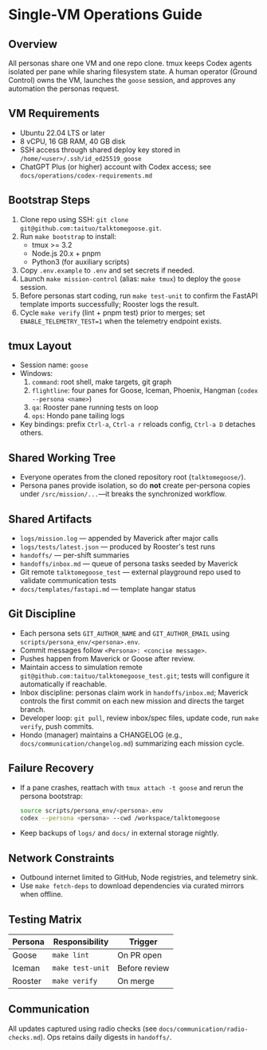 # Single-VM Operations Guide

## Overview
All personas share one VM and one repo clone. tmux keeps Codex agents isolated per pane while sharing filesystem state. A human operator (Ground Control) owns the VM, launches the `goose` session, and approves any automation the personas request.

## VM Requirements
- Ubuntu 22.04 LTS or later
- 8 vCPU, 16 GB RAM, 40 GB disk
- SSH access through shared deploy key stored in `/home/<user>/.ssh/id_ed25519_goose`
- ChatGPT Plus (or higher) account with Codex access; see `docs/operations/codex-requirements.md`

## Bootstrap Steps
1. Clone repo using SSH: `git clone git@github.com:taituo/talktomegoose.git`.
2. Run `make bootstrap` to install:
   - tmux >= 3.2
   - Node.js 20.x + pnpm
   - Python3 (for auxiliary scripts)
3. Copy `.env.example` to `.env` and set secrets if needed.
4. Launch `make mission-control` (alias: `make tmux`) to deploy the `goose` session.
5. Before personas start coding, run `make test-unit` to confirm the FastAPI template imports successfully; Rooster logs the result.
6. Cycle `make verify` (lint + pnpm test) prior to merges; set `ENABLE_TELEMETRY_TEST=1` when the telemetry endpoint exists.

## tmux Layout
- Session name: `goose`
- Windows:
  1. `command`: root shell, make targets, git graph
  2. `flightline`: four panes for Goose, Iceman, Phoenix, Hangman (`codex --persona <name>`)
  3. `qa`: Rooster pane running tests on loop
  4. `ops`: Hondo pane tailing logs
- Key bindings: prefix `Ctrl-a`, `Ctrl-a r` reloads config, `Ctrl-a D` detaches others.

## Shared Working Tree
- Everyone operates from the cloned repository root (`talktomegoose/`).
- Persona panes provide isolation, so do **not** create per-persona copies under `/src/mission/...`—it breaks the synchronized workflow.

## Shared Artifacts
- `logs/mission.log` — appended by Maverick after major calls
- `logs/tests/latest.json` — produced by Rooster's test runs
- `handoffs/` — per-shift summaries
- `handoffs/inbox.md` — queue of persona tasks seeded by Maverick
- Git remote `talktomegoose_test` — external playground repo used to validate communication tests
- `docs/templates/fastapi.md` — template hangar status

## Git Discipline
- Each persona sets `GIT_AUTHOR_NAME` and `GIT_AUTHOR_EMAIL` using `scripts/persona_env/<persona>.env`.
- Commit messages follow `<Persona>: <concise message>`.
- Pushes happen from Maverick or Goose after review.
- Maintain access to simulation remote `git@github.com:taituo/talktomegoose_test.git`; tests will configure it automatically if reachable.
- Inbox discipline: personas claim work in `handoffs/inbox.md`; Maverick controls the first commit on each new mission and directs the target branch.
- Developer loop: `git pull`, review inbox/spec files, update code, run `make verify`, push commits.
- Hondo (manager) maintains a CHANGELOG (e.g., `docs/communication/changelog.md`) summarizing each mission cycle.

## Failure Recovery
- If a pane crashes, reattach with `tmux attach -t goose` and rerun the persona bootstrap:
  ```bash
  source scripts/persona_env/<persona>.env
  codex --persona <persona> --cwd /workspace/talktomegoose
  ```
- Keep backups of `logs/` and `docs/` in external storage nightly.

## Network Constraints
- Outbound internet limited to GitHub, Node registries, and telemetry sink.
- Use `make fetch-deps` to download dependencies via curated mirrors when offline.

## Testing Matrix
| Persona | Responsibility | Trigger |
|---------|----------------|---------|
| Goose   | `make lint`    | On PR open |
| Iceman  | `make test-unit` | Before review |
| Rooster | `make verify`  | On merge |

## Communication
All updates captured using radio checks (see `docs/communication/radio-checks.md`). Ops retains daily digests in `handoffs/`.
